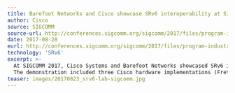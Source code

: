 ```yaml
---
title: Barefoot Networks and Cisco showcase SRv6 interoperability at SIGCOMM 2017
author: Cisco
source: SIGCOMM
source-url: http://conferences.sigcomm.org/sigcomm/2017/files/program-industrial-demos/sigcomm17industrialdemos-paper5.pdf
date: 2017-08-28
eurl: http://conferences.sigcomm.org/sigcomm/2017/files/program-industrial-demos/sigcomm17industrialdemos-paper5.pdf
technology: 'SRv6'
excerpt: >-
  At SIGCOMM 2017, Cisco Systems and Barefoot Networks showcased SRv6 interoperability of SRv6 VPN with traffic engineering and service chaining.
  The demonstration included three Cisco hardware implementations (Fretta, ASR9k and ASR1k); open source implementations in the Linux Kernel and FD.io VPP; and Barefoot's Tofino switch.
teaser: images/20170823_srv6-lab-sigcomm.jpg
---
```

